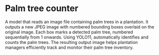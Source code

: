 # Palm tree counter

A model that reads an image file containing palm trees in a plantation. It outputs a new JPEG image with numbered bounding boxes overlaid on the original image. Each box marks a detected palm tree, numbered sequentially from 1 onwards. Using YOLO11, automatically identifies and counts the palm trees. The resulting output image helps plantation managers efficiently track and monitor their palm tree inventory.​
